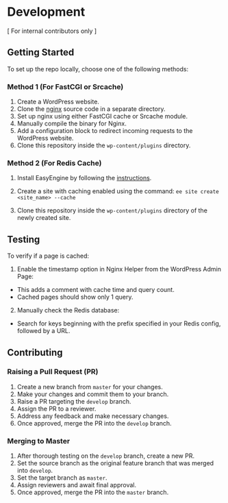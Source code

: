 # Development
[ For internal contributors only ]

## Getting Started

To set up the repo locally, choose one of the following methods:

### Method 1 (For FastCGI or Srcache)

1. Create a WordPress website.
2. Clone the [nginx](https://github.com/nginx/nginx) source code in a separate directory.
3. Set up nginx using either FastCGI cache or Srcache module.
4. Manually compile the binary for Nginx.
5. Add a configuration block to redirect incoming requests to the WordPress website.
6. Clone this repository inside the `wp-content/plugins` directory.

### Method 2 (For Redis Cache)

1. Install EasyEngine by following the [instructions](https://easyengine.io/cli/handbook/install/).
2. Create a site with caching enabled using the command: `ee site create <site_name> --cache`

3. Clone this repository inside the `wp-content/plugins` directory of the newly created site.

## Testing

To verify if a page is cached:

1. Enable the timestamp option in Nginx Helper from the WordPress Admin Page:
- This adds a comment with cache time and query count.
- Cached pages should show only 1 query.

2. Manually check the Redis database:
- Search for keys beginning with the prefix specified in your Redis config, followed by a URL.

## Contributing

### Raising a Pull Request (PR)

1. Create a new branch from `master` for your changes.
2. Make your changes and commit them to your branch.
3. Raise a PR targeting the `develop` branch.
4. Assign the PR to a reviewer.
5. Address any feedback and make necessary changes.
6. Once approved, merge the PR into the `develop` branch.

### Merging to Master

1. After thorough testing on the `develop` branch, create a new PR.
2. Set the source branch as the original feature branch that was merged into `develop`.
3. Set the target branch as `master`.
4. Assign reviewers and await final approval.
5. Once approved, merge the PR into the `master` branch.